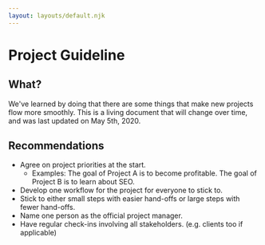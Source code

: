 ```yaml
---
layout: layouts/default.njk
---
```


# Project Guideline
## What?
We've learned by doing that there are some things that make new projects flow more smoothly. This is a living document that will change over time, and was last updated on May 5th, 2020.
## Recommendations
* Agree on project priorities at the start.
    * Examples: The goal of Project A is to become profitable. The goal of Project B is to learn about SEO.
* Develop one workflow for the project for everyone to stick to.
* Stick to either small steps with easier hand-offs or large steps with fewer hand-offs.
* Name one person as the official project manager.
* Have regular check-ins involving all stakeholders. (e.g. clients too if applicable)
